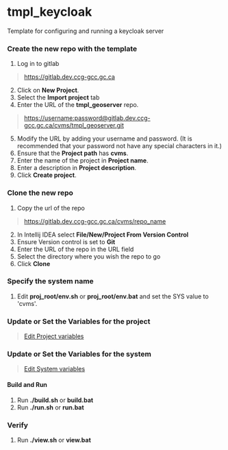 # tmpl_keycloak

Template for configuring and running a keycloak server
### Create the new repo with the template

1. Log in to gitlab 

> <https://gitlab.dev.ccg-gcc.gc.ca>

2. Click on **New Project**. 
3. Select the **Import project** tab
4. Enter the URL of the **tmpl_geoserver** repo.

> <https://username:password@gitlab.dev.ccg-gcc.gc.ca/cvms/tmpl_geoserver.git>

5. Modify the URL by adding your username and password. (It is recommended that your password not have any special characters in it.)
6. Ensure that the **Project path** has **cvms**.
7. Enter the name of the project in **Project name**.
8. Enter a description in **Project description**.
9. Click **Create project**.

### Clone the new repo

1. Copy the url of the repo 
> <https://gitlab.dev.ccg-gcc.gc.ca/cvms/repo_name>
2. In Intellij IDEA select **File/New/Project From Version Control**
3. Ensure Version control is set to **Git**
4. Enter the URL of the repo in the URL field
5. Select the directory where you wish the repo to go
6. Click **Clone**

### Specify the system name
1. Edit **proj_root/env.sh** or **proj_root/env.bat** and set the SYS value to 'cvms'.

### Update or Set the Variables for the project
> [Edit Project variables](project/README.md)

### Update or Set the Variables for the system 
> [Edit System variables](system/README.md)

#### Build and Run
1. Run **./build.sh** or **build.bat**
2. Run **./run.sh** or **run.bat**

### Verify
1. Run **./view.sh** or **view.bat**
